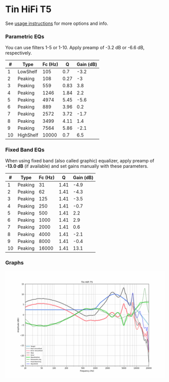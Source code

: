 # Tin HiFi T5
See [usage instructions](https://github.com/jaakkopasanen/AutoEq#usage) for more options and info.

### Parametric EQs
You can use filters 1-5 or 1-10. Apply preamp of -3.2 dB or -6.6 dB, respectively.

|   # | Type      |   Fc (Hz) |    Q |   Gain (dB) |
|-----|-----------|-----------|------|-------------|
|   1 | LowShelf  |       105 | 0.7  |        -3.2 |
|   2 | Peaking   |       108 | 0.27 |        -3   |
|   3 | Peaking   |       559 | 0.83 |         3.8 |
|   4 | Peaking   |      1246 | 1.84 |         2.2 |
|   5 | Peaking   |      4974 | 5.45 |        -5.6 |
|   6 | Peaking   |       889 | 3.96 |         0.2 |
|   7 | Peaking   |      2572 | 3.72 |        -1.7 |
|   8 | Peaking   |      3499 | 4.11 |         1.4 |
|   9 | Peaking   |      7564 | 5.86 |        -2.1 |
|  10 | HighShelf |     10000 | 0.7  |         6.5 |

### Fixed Band EQs
When using fixed band (also called graphic) equalizer, apply preamp of **-13.0 dB** (if available) and set gains manually with these parameters.

|   # | Type    |   Fc (Hz) |    Q |   Gain (dB) |
|-----|---------|-----------|------|-------------|
|   1 | Peaking |        31 | 1.41 |        -4.9 |
|   2 | Peaking |        62 | 1.41 |        -4.3 |
|   3 | Peaking |       125 | 1.41 |        -3.5 |
|   4 | Peaking |       250 | 1.41 |        -0.7 |
|   5 | Peaking |       500 | 1.41 |         2.2 |
|   6 | Peaking |      1000 | 1.41 |         2.9 |
|   7 | Peaking |      2000 | 1.41 |         0.6 |
|   8 | Peaking |      4000 | 1.41 |        -2.1 |
|   9 | Peaking |      8000 | 1.41 |        -0.4 |
|  10 | Peaking |     16000 | 1.41 |        13.1 |

### Graphs
![](./Tin%20HiFi%20T5.png)
